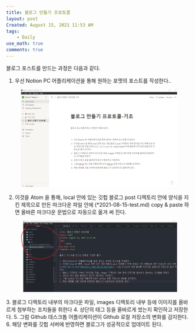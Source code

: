 ```yaml
---
title: 블로그 만들기 프로토콜
layout: post
Created: August 15, 2021 11:53 AM
tags:
    - Daily
use_math: true
comments: true
---
```

블로그 포스트를 만드는 과정은 다음과 같다.

1. 우선 Notion PC 어플리케이션을 통해 원하는 포멧의 포스트를 작성한다..
<div class="center">
  <figure>
    <a href="/images/2021/test/p1.png"><img src="/images/2021/test/p1.png" width="700"></a>
  </figure>
</div>

2. 이것을 Atom 을 통해, local 안에 있는 깃헙 블로그 post 디렉토리 안에 양식을 지킨 제목으로 만든 마크다운 파일 안에 (*2021-08-15-test.md)  copy & paste 하면 올바른 마크다운 문법으로 자동으로 옮겨 써 진다.

<div class="center">
  <figure>
    <a href="/images/2021/test/p2.png"><img src="/images/2021/test/p2.png" width="700"></a>
  </figure>
</div>
3. 블로그 디렉토리 내부의 마크다운 파일, images 디렉토리 내부 등에 이미지를 올바르게 첨부하는 조치들을 취한다
4. 상단의 태그 등을 올바르게 썼는지 확인하고 저장한다.
5. 그럼 Github 데스크톱 어플리케이션이 Github 로컬 저장소의 변화를 감지한다.
6. 해당 변화를 깃헙 서버에 반영하면 블로그가 성공적으로 업데이트 된다.
